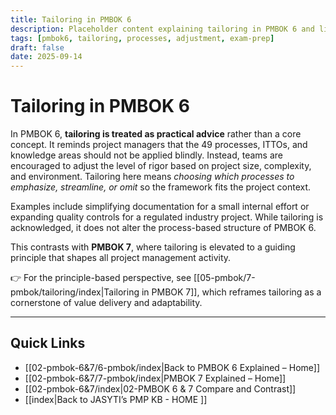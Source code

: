 ```yaml
---
title: Tailoring in PMBOK 6
description: Placeholder content explaining tailoring in PMBOK 6 and linking forward to PMBOK 7
tags: [pmbok6, tailoring, processes, adjustment, exam-prep]
draft: false
date: 2025-09-14
---
```


# Tailoring in PMBOK 6

In PMBOK 6, **tailoring is treated as practical advice** rather than a core concept. It reminds project managers that the 49 processes, ITTOs, and knowledge areas should not be applied blindly. Instead, teams are encouraged to adjust the level of rigor based on project size, complexity, and environment. Tailoring here means *choosing which processes to emphasize, streamline, or omit* so the framework fits the project context.  

Examples include simplifying documentation for a small internal effort or expanding quality controls for a regulated industry project. While tailoring is acknowledged, it does not alter the process-based structure of PMBOK 6.  

This contrasts with **PMBOK 7**, where tailoring is elevated to a guiding principle that shapes all project management activity.  

👉 For the principle-based perspective, see [[05-pmbok/7-pmbok/tailoring/index|Tailoring in PMBOK 7]], which reframes tailoring as a cornerstone of value delivery and adaptability.

---
## Quick Links
- [[02-pmbok-6&7/6-pmbok/index|Back to PMBOK 6 Explained – Home]]
- [[02-pmbok-6&7/7-pmbok/index|PMBOK 7 Explained – Home]]
- [[02-pmbok-6&7/index|02-PMBOK 6 & 7 Compare and Contrast]]
- [[index|Back to JASYTI’s PMP KB - HOME ]]